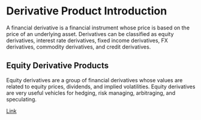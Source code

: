 # Derivative Product Introduction

A financial derivative is a financial instrument whose price is based on the price of an underlying asset. Derivatives can be classified as equity derivatives,
interest rate derivatives, fixed income derivatives, FX derivatives, commodity derivatives, and credit derivatives.

## Equity Derivative Products

Equity derivatives are a group of financial derivatives whose values are related to equity prices, dividends, and implied volatilities. Equity derivatives are
very useful vehicles for hedging, risk managing, arbitraging, and speculating.

[Link](./equity.md)


